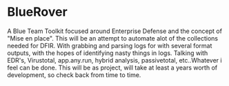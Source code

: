 # BlueRover
A Blue Team Toolkit focused around Enterprise Defense and the concept of "Mise en place". This will be an attempt to automate alot of the collections needed for DFIR. With grabbing and parsing logs for with several format outputs, with the hopes of identifying nasty things in logs. Talking with EDR's, Virustotal, app.any.run, hybrid analysis, passivetotal, etc..Whatever i feel can be done. This will be as project, will take at least a years worth of development, so check back from time to time.

